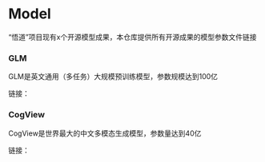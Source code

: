 # Model
“悟道”项目现有x个开源模型成果，本仓库提供所有开源成果的模型参数文件链接

### GLM
GLM是英文通用（多任务）大规模预训练模型，参数规模达到100亿

链接：

### CogView
CogView是世界最大的中文多模态生成模型，参数量达到40亿

链接：


